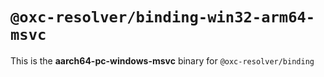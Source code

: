 # `@oxc-resolver/binding-win32-arm64-msvc`

This is the **aarch64-pc-windows-msvc** binary for `@oxc-resolver/binding`
